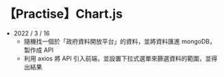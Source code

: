 # 【Practise】Chart.js

- 2022 / 3 / 16
  - 隨機找一個於「政府資料開放平台」的資料，並將資料匯進 mongoDB，製作成 API
  - 利用 axios 將 API 引入前端，並設置下拉式選單來篩選資料的範圍，並得出結果
